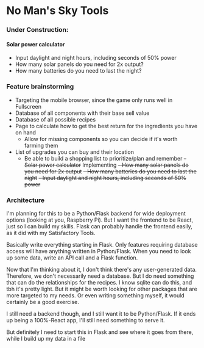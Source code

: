 # No Man's Sky Tools

### Under Construction:
#### Solar power calculator
- Input daylight and night hours, including seconds of 50% power
- How many solar panels do you need for 2x output?
- How many batteries do you need to last the night?

### Feature brainstorming

- Targeting the mobile browser, since the game only runs well in Fullscreen
- Database of all components with their base sell value
- Database of all possible recipes
- Page to calculate how to get the best return for the ingredients you have on hand
    - Allow for missing components so you can decide if it's worth farming them
- List of upgrades you can buy and their location
    - Be able to build a shopping list to prioritize/plan and remember
~~- Solar power calculator~~ Implementing
    ~~- How many solar panels do you need for 2x output~~
    ~~- How many batteries do you need to last the night~~
    ~~- Input daylight and night hours, including seconds of 50% power~~

### Architecture

I'm planning for this to be a Python/Flask backend for wide deployment options (looking at you, Raspberry Pi).
But I want the frontend to be React, just so I can build my skills.
Flask can probably handle the frontend easily, as it did with my Satisfactory Tools.  

Basically write everything starting in Flask.
Only features requiring database access will have anything written in Python/Flask.
When you need to look up some data, write an API call and a Flask function.  

Now that I'm thinking about it, I don't think there's any user-generated data.
Therefore, we don't necessarily need a database.
But I do need something that can do the relationships for the recipes.
I know sqlite can do this, and tbh it's pretty light.
But it might be worth looking for other packages that are more targeted to my needs.
Or even writing something myself, it would certainly be a good exercise.  

I still need a backend though, and I still want it to be Python/Flask.
If it ends up being a 100%-React app, I'll still need something to serve it.  

But definitely I need to start this in Flask and see where it goes from there, while I build up my data in a file